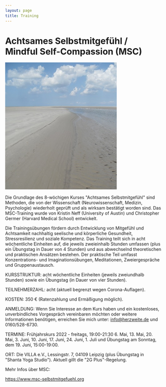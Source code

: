 ```yaml
---
layout: page
title: Training
---
```


# Achtsames Selbstmitgefühl / Mindful Self-Compassion (MSC)


![Bild zu Training](/images/training.jpg)

Die Grundlage des 8-wöchigen Kurses "Achtsames Selbstmitgefühl" sind Methoden, die von der Wissenschaft (Neurowissenschaft, 
Medizin, Psychologie) wiederholt geprüft und als wirksam bestätigt worden sind. Das MSC-Training wurde von Kristin Neff (University of Austin) und Christopher Germer (Harvard Medical School) entwickelt. 

Die Trainingsübungen fördern durch Entwicklung von Mitgefühl und Achtsamkeit nachhaltig seelische und körperliche Gesundheit, Stressresilienz und soziale Kompetenz. Das Training teilt sich in acht wöchentliche Einheiten auf, die jeweils zweieinhalb Stunden umfassen (plus ein Übungstag in Dauer von 4 Stunden) und aus abwechselnd theoretischen und praktischen Ansätzen bestehen. Der praktische Teil umfasst Konzentrations- und
Imaginationsübungen, Meditationen, Zweiergespräche und Gruppenaustausch.

KURSSTRUKTUR:
acht wöchentliche Einheiten (jeweils zweiundhalb Stunden) sowie ein Übungstag (in Dauer von vier Stunden).

TEILNEHMERZAHL: acht (aktuell begrenzt wegen Corona-Auflagen).

KOSTEN:
350 € (Ratenzahlung und Ermäßigung möglich).

ANMELDUNG:
Wenn Sie Interesse an dem Kurs haben und ein kostenloses, unverbindliches Vorgespräch vereinbaren möchten oder weitere Informationen benötigen, erreichen Sie mich unter: info@herzweite.de und 0160/528-6730.

TERMINE:
Frühjahrskurs 2022 - freitags, 19:00-21:30
6. Mai, 13. Mai, 20. Mai, 3. Juni, 10. Juni, 17. Juni, 24. Juni, 1. Juli                                                                                                        und Übungstag am Sonntag, dem 19. Juni, 15:00-19:00.

ORT: Die VILLA e.V., Lessingstr. 7, 04109 Leipzig (plus Übungstag in "Shanta Yoga Studio"). Aktuell gillt die "2G Plus"-Regelung.

Mehr Infos über MSC: 

https://www.msc-selbstmitgefuehl.org




